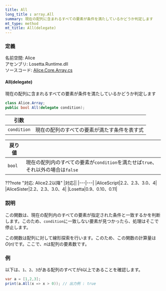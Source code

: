 ```yaml
---
title: All
long_title : array.All
summary: 現在の配列に含まれるすべての要素が条件を満たしているかどうか判定します
mt_type: method
mt_title: All(delegate)
---
```


### 定義
名前空間: Alice<br/>
アセンブリ: Losetta.Runtime.dll<br/>
ソースコード: [Alice.Core.Array.cs](https://github.com/WSOFT-Project/Losetta/blob/master/Losetta.Runtime/Core/Extension/Alice.Core.Array.cs)

#### All(delegate)

現在の配列に含まれるすべての要素が条件を満たしているかどうか判定します

```cs title="AliceScript"
class Alice.Array;
public bool All(delegate condition);
```

|引数| |
|-|-|
|`condition`|現在の配列のすべての要素が満たす条件を表す式|

|戻り値| |
|-|-|
|`bool`| 現在の配列内のすべての要素が`condition`を満たせば`true`、それ以外の場合は`false`|

???note "対応: Alice2.2以降"
    |対応||
    |---|---|
    |AliceScript|2.2、2.3、3.0、4|
    |AliceSister|2.2、2.3、3.0、4|
    |Losetta|0.9、0.10、0.11|

### 説明
この関数は、現在の配列内のすべての要素が指定された条件と一致するかを判断します。このため、`condition`に一致しない要素が見つかったら、処理はそこで停止します。

この関数は配列に対して線形探索を行います。このため、この関数の計算量は$O(n)$です。ここで、$n$は配列の要素数です。

### 例
以下は、`1`、`2`、`3`がある配列のすべてが`0`以上であることを確認します。

```cs title="AliceScript"
var a = [1,2,3];
print(a.All(x => x > 0)); // 出力例 : true
```
